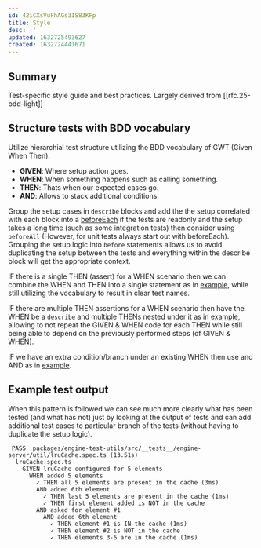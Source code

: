 ```yaml
---
id: 42iCXsVuFhAGs3IS83KFp
title: Style
desc: ''
updated: 1632725493627
created: 1632724441671
---
```


## Summary

Test-specific style guide and best practices. Largely derived from [[rfc.25-bdd-light]]

## Structure tests with BDD vocabulary
Utilize hierarchial test structure utilizing the BDD vocabulary of GWT (Given When Then).

* **GIVEN**: Where setup action goes.
* **WHEN**: When something happens such as calling something.
* **THEN**: Thats when our expected cases go.
* **AND**: Allows to stack additional conditions. 

Group the setup cases in `describe` blocks and add the the setup correlated with each block into a [beforeEach](https://github.com/dendronhq/dendron/blob/master/packages/engine-test-utils/src/__tests__/engine-server/util/lruCache.spec.ts#L4-L9) if the tests are readonly and the setup takes a long time (such as some integration tests) then consider using `beforeAll` (However, for unit tests always start out with beforeEach). Grouping the setup logic into `before` statements allows us to avoid duplicating the setup between the tests and everything within the describe block will get the appropriate context.


IF there is a single THEN (assert) for a WHEN scenario then we can combine the WHEN and THEN into a single statement as in [example](https://github.com/dendronhq/dendron/blob/master/packages/engine-test-utils/src/__tests__/engine-server/util/lruCache.spec.ts#L68-L70), while still utilizing the vocabulary to result in clear test names. 

IF there are multiple THEN assertions for a WHEN scenario then have the WHEN be a `describe` and multiple THENs nested under it as in [example](https://github.com/dendronhq/dendron/blob/master/packages/engine-test-utils/src/__tests__/engine-server/util/lruCache.spec.ts#L11-L16), allowing to not repeat the GIVEN & WHEN code for each THEN while still being able to depend on the previously performed steps (of GIVEN & WHEN).

IF we have an extra condition/branch under an existing WHEN then use and AND as in [example](https://github.com/dendronhq/dendron/blob/master/packages/engine-test-utils/src/__tests__/engine-server/util/lruCache.spec.ts#L24-L27). 

## Example test output
When this pattern is followed we can see much more clearly what has been tested (and what has not) just by looking at the output of tests and can add additional test cases to particular branch of the tests (without having to duplicate the setup logic).

```
 PASS  packages/engine-test-utils/src/__tests__/engine-server/util/lruCache.spec.ts (13.51s)
  lruCache.spec.ts
    GIVEN lruCache configured for 5 elements
      WHEN added 5 elements
        ✓ THEN all 5 elements are present in the cache (3ms)
        AND added 6th element
          ✓ THEN last 5 elements are present in the cache (1ms)
          ✓ THEN first element added is NOT in the cache
        AND asked for element #1
          AND added 6th element
            ✓ THEN element #1 is IN the cache (1ms)
            ✓ THEN element #2 is NOT in the cache
            ✓ THEN elements 3-6 are in the cache (1ms)
```


